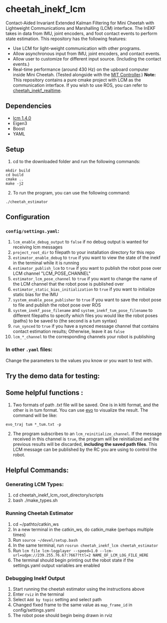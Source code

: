 # cheetah_inekf_lcm
Contact-Aided Invariant Extended Kalman Filtering for Mini Cheetah with Lightweight Communications and Marshalling (LCM) interface.
The InEKF takes in data from IMU, joint encoders, and foot contact events to perform state estimation.
This repository has the following features:
* Use LCM for light-weight communication with other programs.
* Allow asynchronous input from IMU, joint encoders, and contact events.
* Allow user to customize for different input source. (Including the contact events.)
* Real-time performance (around 430 Hz) on the upboard computer inside Mini Cheetah. (Tested alongside with the [MIT Controller](https://github.com/mit-biomimetics/Cheetah-Software).)
**Note:** This repository contains a pure cmake project with LCM as the communication interface. If you wish to use ROS, you can refer to [cheetah_inekf_realtime](https://github.com/UMich-CURLY/cheetah_inekf_realtime).

## Dependencies
* [lcm 1.4.0](https://github.com/lcm-proj/lcm/releases/tag/v1.4.0)
* Eigen3
* Boost
* YAML

## Setup
1. cd to the downloaded folder and run the following commands:
```
mkdir build
cd build
cmake ..
make -j2
```
2. To run the program, you can use the following command:
```
./cheetah_estimator
```

## Configuration
### `config/settings.yaml`:
1. `lcm_enable_debug_output` to `false` if no debug output is wanted for receiving lcm messages
2. `project_root_dir` to filepath to your installation directory for this repo
3. `estimator_enable_debug` to `true` if you want to view the state of the inekf in the terminal while it is running
4. `estimator_publish_lcm` to `true` if you want to publish the robot pose over LCM channel "LCM_POSE_CHANNEL"
5. `estimator_lcm_pose_channel` to `true` if you want to change the name of the LCM channel that the robot pose is published over
6. `estimator_static_bias_initialization` to `true` if you want to initialize static bias for the IMU
7. `system_enable_pose_publisher` to `true` if you want to save the robot pose to file and publish the robot pose over ROS
8. `system_inekf_pose_filename` and `system_inekf_tum_pose_filename` to different filepaths to specify which files you would like the robot poses (paths) to be saved to (the second is a tum syntax)
9. `run_synced` to `true` if you have a synced message channel that contains contact estimation results; Otherwise, leave it as `false`
10. `lcm_*_channel` to the corresponding channels your robot is publishing

### In other `.yaml` files:
Change the parameters to the values you know or you want to test with.
## Try the demo data for testing:
## Some helpful functions :
1. Two formats of path *.txt* file will be saved. One is in kitti format, and the other is in tum format. You can use [evo](https://github.com/MichaelGrupp/evo) to visualize the result. The command will be like:
```
evo_traj tum *_tum.txt -p
```
2. The program subscribes to an `lcm_reinitialize_channel`. If the message received in this channel is `true`, the program will be reinitialized and the previous results will be discarded, **including the saved path files**. This LCM message can be published by the RC you are using to control the robot.
## Helpful Commands:
### Generating LCM Types:
1. cd cheetah_inekf_lcm_root_directory/scripts
2. bash ./make_types.sh
### Running Cheetah Estimator
1. cd ~/pathto/catkin_ws
2. In a new terminal in the catkin_ws, do catkin_make (perhaps multiple times)
3. Run `source ~/devel/setup.bash`
5. In the same terminal, run `rosrun cheetah_inekf_lcm cheetah_estimator`
6. Run `lcm file lcm-logplayer --speed=1.0 --lcm-url=udpm://239.255.76.67:7667?ttl=2 NAME_OF_LCM_LOG_FILE_HERE`
7. The terminal should begin printing out the robot state if the settings.yaml output variables are enabled
### Debugging Inekf Output
1. Start running the cheetah estimator using the instructions above
2. Enter `rviz` in the terminal
2. Select `Add by topic` setting and select path
3. Changed fixed frame to the same value as `map_frame_id` in config/settings.yaml
4. The robot pose should begin being drawn in rviz